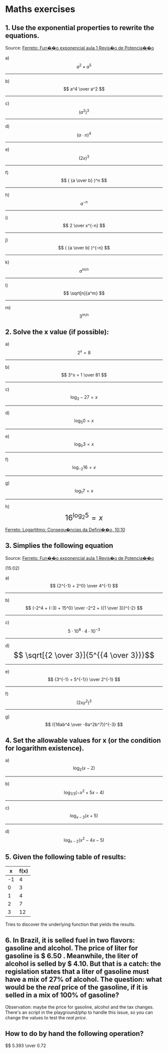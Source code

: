 # Maths exercises

## 1. Use the exponential properties to rewrite the equations.

Source: [Ferreto: Fun��o exponencial aula 1 Revis�o de Potencia��o](https://www.youtube.com/watch?v=n5NRv2cWQIg&list=PLTPg64KdGgYhllRJbaGMQGRa-3-3RNGzb)

a) $$ a^2 \times a^5 $$

<hr />

b) $$ a^4 \over a^2 $$

<hr />

c) $$ (a^2)^3 $$

<hr />

d) $$ (a \cdot n)^4 $$

<hr />

e) $$ (2x)^3 $$

<hr />

f) $$ ( {a \over b} )^n $$

<hr />

h) $$ a^{-n} $$

<hr />

i) $$ 2 \over x^{-n} $$

<hr />

j) $$ ( {a \over b} )^{-n} $$

<hr />

k) $$ a^{m/n} $$

<hr />

l) $$ \sqrt[n]{a^m} $$

<hr />

m) $$ 3^{m/n} $$

## 2. Solve the x value (if possible):

a) $$ 2^x = 8 $$

<hr />

b) $$ 3^x = 1 \over 81 $$

<hr />

c) $$ \log_{3}-27 = x $$

<hr />

d) $$ \log_{5} 0 = x $$

<hr />

e) $$ \log_{0} 3 = x $$

<hr />

f) $$ \log_{-2} 16 = x $$

<hr />

g) $$ \log_{1} 7 = x $$

<hr />

h) <font size=5>$$ 16^{\log_{2}5} = x $$</font>

[Ferreto: Logartitmo: Consegu�ncias da Defini��o, 10:10](https://www.youtube.com/watch?v=cjXN-cs5deo&list=PLTPg64KdGgYiyW4u-g8y-dSkT1iz2cUKA&index=4)



## 3. Simplies the following equation

Source: [Ferreto: Fun��o exponencial aula 1 Revis�o de Potencia��o](https://www.youtube.com/watch?v=n5NRv2cWQIg&list=PLTPg64KdGgYhllRJbaGMQGRa-3-3RNGzb)

(15:02)

a) $$ {2^{-1} + 2^0} \over 4^{-1} $$

<hr>

b) $$ {-2^4 + (-3) + 15^0} \over -2^2 + ({1 \over 3})^{-2} $$

<hr />

c) $$ 5 \cdot 10^8 \cdot 4 \cdot 10^{-3} $$

<hr />

d) <font size=5>$$ \sqrt[{2 \over 3}]{5^{{4 \over 3}}}$$</font>

<hr />

e) $$ {3^{-1} + 5^{-1}} \over 2^{-1} $$

<hr />

f) $$ (2xy^2)^3 $$

<hr />

g) $$ ({16ab^4 \over -8a^2b^7})^{-3}  $$

## 4. Set the allowable values for x (or the condition for logarithm existence).

a) $$ \log_{2}(x-2) $$

<hr />

b) $$ \log_{1/3}(-x^2 + 5x - 4) $$

<hr />

c) $$ \log_{x-3}(x+5) $$

<hr />

d) $$ \log_{x-2}(x^2 - 4x - 5) $$

## 5. Given the following table of results:

x | f(x)
----|---
-1 | 4
0 | 3
1 | 4
2 | 7
3 | 12

Tries to discover the underlying function that yields the results.

## 6. In Brazil, it is selled fuel in two flavors: gasoline and alcohol. The price of liter for gasoline is $ 6.50 . Meanwhile, the liter of alcohol is selled by $ 4.10. But that is a catch: the regislation states that a liter of gasoline must have a mix of 27% of alcohol. The question: what would be the *real* price of the gasoline, if it is selled in a mix of 100% of gasoline?

Observation: maybe the price for gasoline, alcohol and the tax changes. There's an script in the playground/php to handle this issue, so you can change the values to test the *real price*.

## How to do by hand the following operation?

$$ 5.393 \over 0.72
